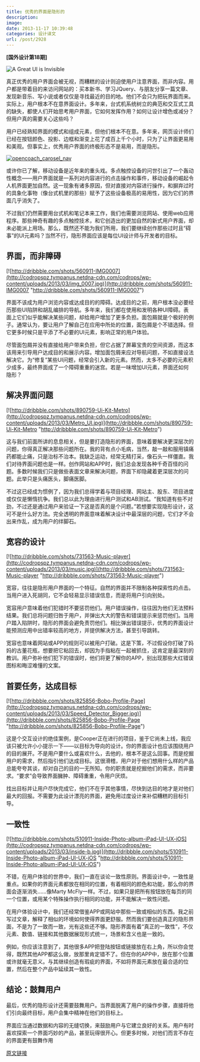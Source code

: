 ```yaml
---
title: 优秀的界面是隐形的
description: 
image: 
date: 2013-11-17 10:39:48
categories: 设计译文
url: /post/2928
---
```


**[国外设计第18期]**

![A Great UI is Invisible](http://codropspz.tympanus.netdna-cdn.com/codrops/wp-content/uploads/2013/03/featured.jpg)

真正优秀的用户界面会被无视，而糟糕的设计则迫使用户注意界面，而非内容。用户都是带着目的来访问网站的：买本新书、学习JQuery、与朋友分享一篇文章、发现新音乐、写小说或者仅仅是寻找最近的目的地。他们不会只为把玩界面而来。实际上，用户根本不在意界面设计。多年来，台式机系统树立的典范和交互式工具的缺失，都使人们开始思考用户界面，它如何发挥作用？如何让设计增色或减分？但用户真的需要关心这些吗？

用户已经熟知界面的模式和组成元素，但他们根本不在意。多年来，网页设计师们已经在按钮颜色、投影、边框和渐变上花了成百上千个小时，只为了让界面更易用和美观。但事实上，优秀用户界面的终极形态不是易用，而是隐形。

[![opencoach_carosel_nav](http://codropspz.tympanus.netdna-cdn.com/codrops/wp-content/uploads/2013/03/opencoach_carosel_nav.jpg)](http://dribbble.com/shots/511102-Opencoach-Carousel-Nav "http://dribbble.com/shots/511102-Opencoach-Carousel-Nav")

或许你已了解，移动设备是近年来的重头戏。多点触控设备的问世引出了一个轰动性概念——用户界面就是一系列对内容进行的点击操作和事件，移动设备的崛起令人机界面更加自然。这一现象有诸多原因，但对直接对内容进行操作，和摒弃过时的具象化事物（像台式机里的那些）赋予了这些设备极高的易用性，因为它们的界面几乎消失了。

不过我们仍然需要用台式机和笔记本来工作，我们也需要浏览网站、使用web应用程序。那些神奇有趣的多点触控技术，和它创造出的更加自然的新式用户界面，却未必能派上用场。那么，既然还不能为我们所用，我们要继续创作那些过时且“碍事”的UI元素吗？当然不行，隐形界面应该是每位UI设计师与开发者的目标。

## 界面，而非障碍

[![http://dribbble.com/shots/560911-IMG0007](http://codropspz.tympanus.netdna-cdn.com/codrops/wp-content/uploads/2013/03/img_0007.jpg)](http://dribbble.com/shots/560911-IMG0007 "http://dribbble.com/shots/560911-IMG0007")

界面不该成为用户浏览内容或达成目的的障碍。达成目的之前，用户根本没必要经历那些UI陷阱和胡乱编排的导航。多年来，我们都在使用和发明各种UI障碍。表面上它们似乎能解决某些问题，却给用户增加了更多负担。面包屑就是个极好的例子。通常认为，要让用户了解自己在应用中所处的位置，面包屑是个不错选择。但它更多时候只是平添了不必要的UI元素，影响正常的用户体验。

尽管面包屑并没有直接给用户带来负担，但它占据了屏幕宝贵的空间资源，而这本该用来引导用户达成目的和展示内容。增加面包屑来应对导航问题，不如直接设法解决它。为“修复”某些UI问题，经常会引入新的元素。然而，太多不必要的元素积少成多，最终界面成了一个障碍重重的迷宫。若是一味增加UI元素，界面还如何隐形？

## 解决界面问题

[![http://dribbble.com/shots/890759-Ui-Kit-Metro](http://codropspz.tympanus.netdna-cdn.com/codrops/wp-content/uploads/2013/03/Metro_UI.jpg)](http://dribbble.com/shots/890759-Ui-Kit-Metro "http://dribbble.com/shots/890759-Ui-Kit-Metro")

这与我们前面所讲的息息相关，但是要打造隐形的界面，意味着要解决更深层次的问题，你得真正解决那些问题所在。我的背有点小毛病，当然，敲一敲和服用镇痛药都能止痛，只是治标不治本。我缺乏运动，经常无精打采，像石头一样僵直。我们对待界面问题也是一样。创作网站和APP时，我们总会发现各种千奇百怪的问题。多数时候我们只是做些表面文章来解决问题，界面下却隐藏着更深层次的问题。此举只是头痛医头，脚痛医脚。

不过这已经成为惯例了，因为我们总得学着与项目经理、网站主、股东、项目进度或仅仅是懒惰抗争。我们总以此为理由进行用户测试和AB测试。“我知道有些不对劲，不过还是通过用户来验证一下这是否真的是个问题。”若想要实现隐形设计，这可不是什么好方法。完全透明的界面意味着解决设计中最深层的问题，它们才不会出来作乱，成为用户的绊脚石。

## 宽容的设计

[![http://dribbble.com/shots/731563-Music-player](http://codropspz.tympanus.netdna-cdn.com/codrops/wp-content/uploads/2013/03/music.jpg)](http://dribbble.com/shots/731563-Music-player "http://dribbble.com/shots/731563-Music-player")

宽容，往往是隐形用户界面的一个特征。自然的界面并不限制各种探索性的点击。当用户进入死胡同，它不会轻易显示错误信息，而是将用户引向别处。

宽容用户意味着他们犯错时不要惩罚他们。用户错误操作，往往因为他们无法预料结果。我们总将问题归咎于用户，并弹出大大的警告和错误提示来惩罚他们。当用户踏入陷阱时，隐形的界面会避免责罚他们。相比弹出错误提示，优秀的界面设计能预测应用中出错率较高的地方，并提供解决方法，甚至引导跳转。

宽容也意味着网站或APP的规则可以被用户打破。这是下策，不过假设你打破了妈妈的古董花瓶，想要把它粘回去，却因为手指粘在一起被抓住，这肯定是最深刻的教训。用户弥补他们犯下的错误时，他们将更了解你的APP，别出现那些大红错误图标和晦涩难懂的文案。

## 首要任务，达成目标

[![http://dribbble.com/shots/825856-Bobo-Profile-Page](http://codropspz.tympanus.netdna-cdn.com/codrops/wp-content/uploads/2013/03/Speed_Detector_Bigger.jpg)](http://dribbble.com/shots/825856-Bobo-Profile-Page "http://dribbble.com/shots/825856-Bobo-Profile-Page")

这是个交互设计的绝佳案例，是Cooper正在进行的项目，鉴于它尚未上线，我应该只被允许小小提示一下——以目标为导向的设计。你的界面设计也应该围绕用户的目的展开。不是用户要什么或喜欢什么，去他的，根本不是这么回事。而是挖掘用户的需求，然后指引他们达成目标。这很滑稽，用户对于他们想用什么样的产品总能夸夸其谈，却对自己的目的一无所知。你的职责就是挖掘他们的需求，而非要求。“要求”会导致界面臃肿、障碍重重，令用户厌烦。

找出目标并让用户尽快完成它，他们不在乎其他事情，尽快到达目的地才是对他们最大的回报。不需要为此设计漂亮的界面，避免用过度设计来补偿糟糕的目标引导。

## 一致性

[![http://dribbble.com/shots/510911-Inside-Photo-album-iPad-UI-UX-iOS](http://codropspz.tympanus.netdna-cdn.com/codrops/wp-content/uploads/2013/03/inside-b.jpg)](http://dribbble.com/shots/510911-Inside-Photo-album-iPad-UI-UX-iOS "http://dribbble.com/shots/510911-Inside-Photo-album-iPad-UI-UX-iOS")

不错，在用户体验的世界中，我们一直在谈论一致性原则。界面设计中，一致性是重点。如果你的界面元素都放在相同的位置，有着相同的颜色和功能，那么你的界面会逐渐消失……像Marty McFly一样。不过，如果只是把所有按钮放在每页的同一个位置，或用某个特殊操作执行相同的功能，并不能解决一致性问题。

在用户体验设计中，我们还经常借鉴APP或网站中那些一致或相似的东西。我之前写过文章，解释了相似的环境如何使得界面更舒服。然而我们要创造真正的隐形界面，不是为了一致而一致，光有这些还不够。隐形界面有着“真正的一致性”，不仅元素、数值、链接和其他数据展现形式统一，场景和含义也是一致的。

例如，你应该注意到了，其他很多APP把登陆按钮或链接放在右上角，所以你会觉得，既然其他APP都这么做，放那里肯定错不了。但在你的APP中，放在那个位置或许就毫无意义。与其继续创造有瑕疵的界面，不如将界面元素放在最合适的位置，然后在整个产品中延续其一致性。

## 结论：鼓舞用户

最后，优秀的隐形设计还需要鼓舞用户。当界面脱离了用户的操作步骤，直接将他们引向最终目标，用户会集中精神在他们的目标上。

界面应当通过数据和内容的无缝切换，来鼓励用户与它建立良好的关系。用户有时喜欢探索一个界面巧妙的产品，甚至玩得很开心。但更多时候，对他们而言不存在的界面更有鼓舞作用

[原文链接](http://tympanus.net/codrops/2013/03/21/a-great-ui-is-invisible/)